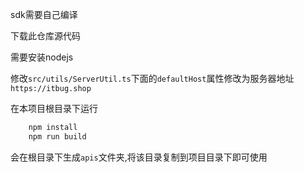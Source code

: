 sdk需要自己编译

下载此仓库源代码

需要安装nodejs


修改`src/utils/ServerUtil.ts`下面的`defaultHost`属性修改为服务器地址`https://itbug.shop`

在本项目根目录下运行

```bash
    npm install 
    npm run build
```

会在根目录下生成`apis`文件夹,将该目录复制到项目目录下即可使用